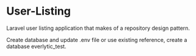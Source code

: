 # User-Listing
Laravel user listing application that makes of a repository design pattern. 

Create database and update .env file or use existing reference, create a database everlytic_test. 

